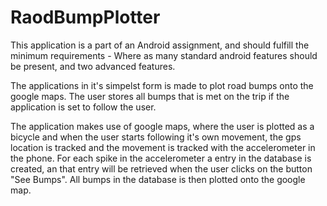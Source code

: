 # RaodBumpPlotter

This application is a part of an Android assignment, and should fulfill the minimum requirements - Where as many standard
android features should be present, and two advanced features.

The applications in it's simpelst form is made to plot road bumps onto the google maps. The user stores all bumps that is met on 
the trip if the application is set to follow the user.

The application makes use of google maps, where the user is plotted as a bicycle and when the user starts following it's own
movement, the gps location is tracked and the movement is tracked with the accelerometer in the phone. For each spike in the 
accelerometer a entry in the database is created, an that entry will be retrieved when the user clicks on the button "See Bumps".
All bumps in the database is then plotted onto the google map.
